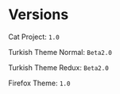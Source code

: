 # Versions

Cat Project: `1.0`

Turkish Theme Normal: `Beta2.0`

Turkish Theme Redux:  `Beta2.0`

Firefox Theme: `1.0`
